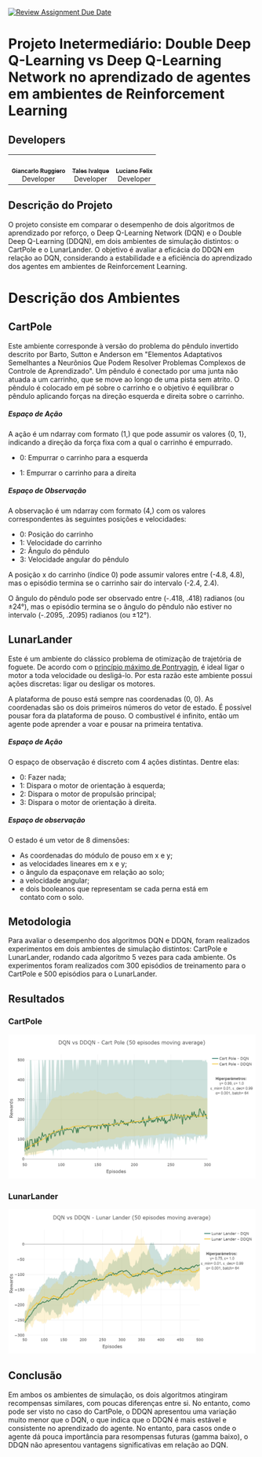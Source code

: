 [![Review Assignment Due Date](https://classroom.github.com/assets/deadline-readme-button-24ddc0f5d75046c5622901739e7c5dd533143b0c8e959d652212380cedb1ea36.svg)](https://classroom.github.com/a/Hw222fiZ)


# Projeto Inetermediário: Double Deep Q-Learning vs Deep Q-Learning Network no aprendizado de agentes em ambientes de Reinforcement Learning

## Developers
</div >

<div align="center" style="max-width:68rem;">
<table>
  <tr>
    <td align="center"><a href="https://github.com/gianvr"><img style="border-radius: 50%;" src="https://avatars.githubusercontent.com/gianvr" width="100px;" alt=""/><br /><sub><b>Giancarlo Ruggiero</b></sub></a><br /><a href="https://github.com/gianvr" title="Giancarlo Vanoni Ruggiero"></a> Developer</td>
   <td align="center"><a href="https://github.com/talesitf"><img style="border-radius: 50%;" src="https://avatars.githubusercontent.com/talesitf" width="100px;" alt=""/><br /><sub><b>Tales Ivalque</b></sub></a><br /><a href="https://github.com/talesitf" title="Tales Ivalque"></a>Developer</td>
   <td align="center"><a href="https://github.com/FelixLuciano"><img style="border-radius: 50%;" src="https://avatars.githubusercontent.com/FelixLuciano" width="100px;" alt=""/><br /><sub><b>Luciano Felix</b></sub></a><br /><a href="https://github.com/FelixLuciano" title="Luciano Felix"></a> Developer</td>
  </tr>
</table>
</div>

## Descrição do Projeto

O projeto consiste em comparar o desempenho de dois algoritmos de aprendizado por reforço, o Deep Q-Learning Network (DQN) e o Double Deep Q-Learning (DDQN), em dois ambientes de simulação distintos: o CartPole e o LunarLander. O objetivo é avaliar a eficácia do DDQN em relação ao DQN, considerando a estabilidade e a eficiência do aprendizado dos agentes em ambientes de Reinforcement Learning.

# Descrição dos Ambientes

## CartPole
Este ambiente corresponde à versão do problema do pêndulo invertido descrito por Barto, Sutton e Anderson em "Elementos Adaptativos Semelhantes a Neurônios Que Podem Resolver Problemas Complexos de Controle de Aprendizado". Um pêndulo é conectado por uma junta não atuada a um carrinho, que se move ao longo de uma pista sem atrito. O pêndulo é colocado em pé sobre o carrinho e o objetivo é equilibrar o pêndulo aplicando forças na direção esquerda e direita sobre o carrinho.

##### Espaço de Ação
A ação é um ndarray com formato (1,) que pode assumir os valores {0, 1}, indicando a direção da força fixa com a qual o carrinho é empurrado.

- 0: Empurrar o carrinho para a esquerda

- 1: Empurrar o carrinho para a direita

##### Espaço de Observação

A observação é um ndarray com formato (4,) com os valores correspondentes às seguintes posições e velocidades:

- 0: Posição do carrinho
- 1: Velocidade do carrinho
- 2: Ângulo do pêndulo
- 3: Velocidade angular do pêndulo

A posição x do carrinho (índice 0) pode assumir valores entre (-4.8, 4.8), mas o episódio termina se o carrinho sair do intervalo (-2.4, 2.4).

O ângulo do pêndulo pode ser observado entre (-.418, .418) radianos (ou ±24°), mas o episódio termina se o ângulo do pêndulo não estiver no intervalo (-.2095, .2095) radianos (ou ±12°).

## LunarLander

Este é um ambiente do clássico problema de otimização de trajetória de foguete.
De acordo com o
[princípio máximo de Pontryagin](https://pt.wikipedia.org/wiki/Princ%C3%ADpio_m%C3%ADnimo_de_Pontryagin),
é ideal ligar o motor a toda velocidade ou desligá-lo. Por esta razão este
ambiente possui ações discretas: ligar ou desligar os motores.

A plataforma de pouso está sempre nas coordenadas (0, 0). As coordenadas são os
dois primeiros números do vetor de estado. É possível pousar fora da plataforma
de pouso. O combustível é infinito, então um agente pode aprender a voar e
pousar na primeira tentativa.

##### Espaço de Ação

O espaço de observação é discreto com 4 ações distintas. Dentre elas:

- 0: Fazer nada;
- 1: Dispara o motor de orientação à esquerda;
- 2: Dispara o motor de propulsão principal;
- 3: Dispara o motor de orientação à direita.

##### Espaço de observação

O estado é um vetor de 8 dimensões:

- As coordenadas do módulo de pouso em x e y;
- as velocidades lineares em x e y;
- o ângulo da espaçonave em relação ao solo;
- a velocidade angular;
- e dois booleanos que representam se cada perna está em contato com o solo.

## Metodologia

Para avaliar o desempenho dos algoritmos DQN e DDQN, foram realizados experimentos em dois ambientes de simulação distintos: CartPole e LunarLander, rodando cada algoritmo 5 vezes para cada ambiente. Os experimentos foram realizados com 300 episódios de treinamento para o CartPole e 500 episódios para o LunarLander. 

## Resultados

### CartPole

![CartPole](./img/cartpole_dqn_ddqn.png)

### LunarLander

![LunarLander](./img/lunar_lander_dqn_ddqn.png)

## Conclusão

Em ambos os ambientes de simulação, os dois algoritmos atingiram recompensas similares, com poucas diferenças entre si. No entanto, como pode ser visto no caso do CartPole, o DDQN apresentou uma variação muito menor que o DQN, o que indica que o DDQN é mais estável e consistente no aprendizado do agente. No entanto, para casos onde o agente dá pouca importância para resompensas futuras (gamma baixo), o DDQN não apresentou vantagens significativas em relação ao DQN.
